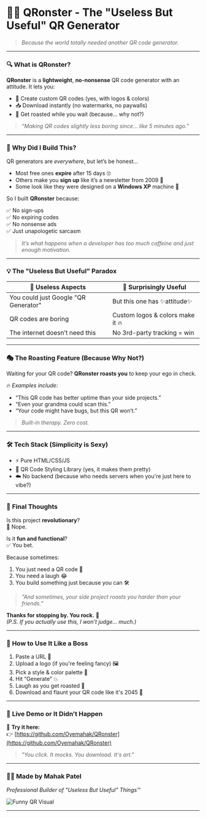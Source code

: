 # 🧟‍♂️ **QRonster - The "Useless But Useful" QR Generator**
> _Because the world totally needed another QR code generator._

---

### 🔍 **What is QRonster?**

**QRonster** is a **lightweight**, **no-nonsense** QR code generator with an attitude. It lets you:

- 🎨 Create custom QR codes (yes, with logos & colors)
- 📥 Download instantly (no watermarks, no paywalls)
- 🤡 Get roasted while you wait (because... why not?)

> _“Making QR codes slightly less boring since… like 5 minutes ago.”_

---

### 🤔 **Why Did I Build This?**

QR generators are *everywhere*, but let’s be honest…

- Most free ones **expire** after 15 days 🙄  
- Others make you **sign up** like it’s a newsletter from 2009 📩  
- Some look like they were designed on a **Windows XP** machine 💾

So I built **QRonster** because:

✅ No sign-ups  
✅ No expiring codes  
✅ No nonsense ads  
✅ Just unapologetic sarcasm

> _It’s what happens when a developer has too much caffeine and just enough motivation._

---

### 💡 **The "Useless But Useful" Paradox**

| 🧻 Useless Aspects | 💎 Surprisingly Useful |
|-------------------|------------------------|
| You could just Google "QR Generator" | But this one has ✨attitude✨ |
| QR codes are boring | Custom logos & colors make it 🔥 |
| The internet doesn’t need this | No 3rd-party tracking = win |

---

### 🎭 **The Roasting Feature (Because Why Not?)**

Waiting for your QR code? **QRonster roasts you** to keep your ego in check.

🔥 _Examples include:_
- “This QR code has better uptime than your side projects.”  
- “Even your grandma could scan this.”  
- “Your code might have bugs, but this QR won’t.”

> _Built-in therapy. Zero cost._

---

### 🛠 **Tech Stack (Simplicity is Sexy)**

- ⚡ Pure HTML/CSS/JS  
- 🎨 QR Code Styling Library (yes, it makes them pretty)  
- ☁️ No backend (because who needs servers when you're just here to vibe?)

---

### 🎤 **Final Thoughts**

Is this project **revolutionary**?  
🚫 Nope.  

Is it **fun and functional**?  
✅ You bet.

Because sometimes:
1. You just need a QR code 🧾  
2. You need a laugh 😂  
3. You build something just because you can 🛠️

> _“And sometimes, your side project roasts you harder than your friends.”_

**Thanks for stopping by. You rock.** 🚀  
*(P.S. If you actually use this, I won’t judge… much.)*

---

### 🧠 **How to Use It Like a Boss**

1. Paste a URL 🔗  
2. Upload a logo (if you're feeling fancy) 🖼️  
3. Pick a style & color palette 🎨  
4. Hit “Generate” 💥  
5. Laugh as you get roasted 🧂  
6. Download and flaunt your QR code like it's 2045 🚀

---

### 🧪 **Live Demo or It Didn’t Happen**

🔗 **Try it here:**  
👉 [https://github.com/Oyemahak/QRonster](https://github.com/Oyemahak/QRonster)

> _"You click. It mocks. You download. It's art."_

---

### 👩‍💻 **Made by Mahak Patel**  
*Professional Builder of "Useless But Useful" Things™*  

![Funny QR Visual](https://media.giphy.com/media/3o6ZtaO9BZHcOjmErm/giphy.gif)

---
